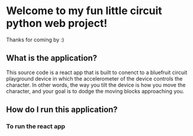 # Welcome to my fun little circuit python web project!
Thanks for coming by :)
## What is the application?
This source code is a react app that is built to conenct to a bluefruit circuit playground device in which the accelerometer of the device controls the character. In other words, the way you tilt the device is how you move the character, and your goal is to dodge the moving blocks approaching you.
## How do I run this application?
### To run the react app

